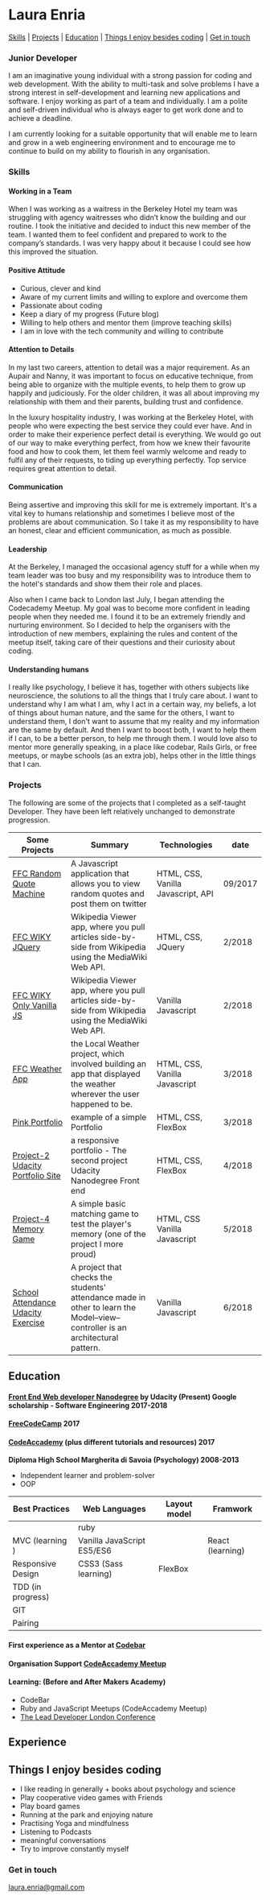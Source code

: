 # Laura Enria
[Skills](#skills) | [Projects](#Projects)  | [Education](#education) | [Things I enjoy besides coding](#interests) | [Get in touch](#contact)

### Junior Developer

I am an imaginative young individual with a strong passion for coding and web development.  With the ability to multi-task and solve problems I have a strong interest in self-development and learning new applications and software.  I enjoy working as part of a team and individually. I am a polite and self-driven individual who is always eager to get work done and to achieve a deadline.  

I am currently looking for a suitable opportunity that will enable me to learn and grow in a web engineering environment and to encourage me to continue to build on my ability to flourish in any organisation. 

### Skills

#### Working in a Team

When I was working as a waitress in the Berkeley Hotel my team was struggling with agency waitresses who didn’t know the building and our routine. I took the initiative and decided to induct this new member of the team. I wanted them to feel confident and prepared to work to the company’s standards. I was very happy about it because I could see how this improved the situation.

#### Positive Attitude

* Curious, clever and kind
* Aware of my current limits and willing to explore and overcome them
* Passionate about coding
* Keep a diary of my progress (Future blog)
* Willing to help others and mentor them (improve teaching skills)
* I am in love with the tech community and willing to contribute


#### Attention to Details

In my last two careers, attention to detail was a major requirement. As an Aupair and Nanny, it was important to focus on educative technique, 
from being able to organize with the multiple events, to help them to grow up happily and judiciously.
For the older children, it was all about improving my relationship with them and their parents, building trust and confidence. 

In the luxury hospitality industry, I was working at the Berkeley Hotel, with people who were expecting the best service they could ever have. And in order to make their experience perfect detail is everything. We would go out of our way to make everything perfect, from how we knew their favourite food and how to cook them, let them feel warmly welcome and ready to fulfil any of their requests, to tiding up everything perfectly. Top service requires great attention to detail.

#### Communication

Being assertive and improving this skill for me is extremely important. It's a vital key to humans relationship and sometimes I believe most of the problems are about communication. So I take it as my responsibility to have an honest, clear and efficient communication, as much as possible. 

#### Leadership

At the Berkeley, I managed the occasional agency stuff for a while when my team leader was too busy and my responsibility was to introduce them to the hotel's standards and show them their role and places.

Also when I came back to London last July, I began attending the Codecademy Meetup. My goal was to become more confident in leading people when they needed me. I found it to be an extremely friendly and nurturing environment. So I decided to help the organisers with the introduction of new members, explaining the rules and content of the meetup itself, taking care of their questions and their curiosity about coding.

#### Understanding humans
I really like psychology, I believe it has, together with others subjects like neuroscience, the solutions to all the things that I truly care about.  I want to understand why I am what I am, why I act in a certain way, my beliefs, a lot of things about human nature, and the same for the others, I want to understand them, I don't want to assume that my reality and my information are the same by default. And then I want to boost both, I want to help them if I can, to be a better person, to help me through them. I would love also to mentor more generally speaking, in a place like codebar, Rails Girls, or free meetups, or maybe schools (as an extra job), helps other in the little things that I can.

### <a name="Projects">Projects</a>

The following are some of the projects that I completed as a self-taught Developer. They have been left relatively unchanged to demonstrate progression.

| Some Projects | Summary | Technologies | date
|----------|----------|----------|----------|
| [FFC Random Quote Machine](https://github.com/lauraenria/General-Projects/tree/master/FFC%20Random%20Quote%20Machine) | A Javascript application that allows you to view random quotes and post them on twitter |HTML, CSS, Vanilla Javascript, API  | 09/2017
| [FFC WIKY JQuery](https://github.com/lauraenria/General-Projects/tree/master/FFC%20WIKY%20JQuery) | Wikipedia Viewer app, where you pull articles side-by-side from Wikipedia using the MediaWiki Web API.| HTML, CSS, JQuery |  2/2018 
[FFC WIKY Only Vanilla JS](https://github.com/lauraenria/General-Projects/tree/master/FFC%20WIKY%20Only%20Vanilla%20JS) | Wikipedia Viewer app, where you pull articles side-by-side from Wikipedia using the MediaWiki Web API.| Vanilla Javascript | 2/2018
| [FFC Weather App](https://github.com/lauraenria/General-Projects/tree/master/FFC%20Weather%20App)  | the Local Weather project, which involved building an app that displayed the weather wherever the user happened to be. |HTML, CSS, Vanilla Javascript| 3/2018
| [Pink Portfolio](https://github.com/lauraenria/General-Projects/tree/master/30%20Days%2030%20Sites%20Challenge/Day%201%20-%20Pink%20Portfolio)  |example of a simple Portfolio| HTML, CSS, FlexBox| 3/2018
[Project-2 Udacity Portfolio Site](https://github.com/lauraenria/Front-End-Web-Developer-Nanodegree-Program/tree/master/Project-2%20Portfolio%20Site) | a responsive portfolio - The second project Udacity Nanodegree Front end | HTML, CSS, FlexBox | 4/2018
[Project-4 Memory Game](https://github.com/lauraenria/Front-End-Web-Developer-Nanodegree-Program/tree/master/Project-4%20Memory%20Game) | A simple  basic matching game to test the player's memory (one of the project I more proud) |HTML, CSS Vanilla Javascript| 5/2018 
[School Attendance Udacity Exercise](https://github.com/lauraenria/School-Attendance-Udacity-Exercise) | A project that checks the students' attendance made in other to learn the Model–view–controller is an architectural pattern. | Vanilla Javascript | 6/2018

## <a name="Education">Education</a>

#### [Front End Web developer Nanodegree](https://eu.udacity.com/course/front-end-web-developer-nanodegree--nd001) by Udacity (Present) Google scholarship - Software Engineering 2017-2018

#### [FreeCodeCamp](https://www.freecodecamp.org/lauraenria) 2017

#### [CodeAccademy](https://www.codecademy.com) (plus different tutorials and resources) 2017

**Diploma High School Margherita di Savoia (Psychology) 2008-2013**

- Independent learner and problem-solver
- OOP

| Best Practices    | Web Languages |  Layout model |  Framwork | 
|------------------ |---------------|---------------|---------------|
|                   | ruby
| MVC (learning )   | Vanilla JavaScript ES5/ES6 |           | React (learning)
| Responsive Design | CSS3 (Sass learning) | FlexBox
| TDD (in progress) |
| GIT |
| Pairing |



####  First experience as a Mentor at [Codebar](https://codebar.io/)


#### Organisation Support [CodeAccademy Meetup](https://www.meetup.com/it-IT/Codecademy-London/)

#### Learning: (Before and After Makers Academy)

- CodeBar
- Ruby and JavaScript Meetups (CodeAccademy Meetup)
- [The Lead Developer London Conference](https://london2018.theleaddeveloper.com/)


## Experience

## <a name="interests">Things I enjoy besides coding</a>

-  I like reading in generally + books about psychology and science 
- Play cooperative video games with Friends
- Play board games
- Running at the park and enjoying nature
- Practising Yoga and mindfulness
- Listening to Podcasts
- meaningful conversations
- Try to improve constantly myself


### <a name="contact">Get in touch</a>

[laura.enria@gmail.com](mailto:laura.enria@gmail.com)